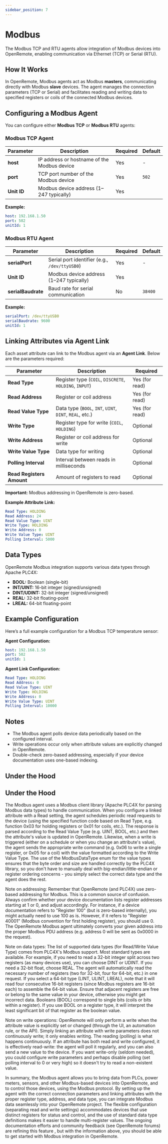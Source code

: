 ```yaml
---
sidebar_position: 7
---
```


# Modbus

The Modbus TCP and RTU agents allow integration of Modbus devices into OpenRemote, enabling communication via Ethernet (TCP) or Serial (RTU).

## How It Works

In OpenRemote, Modbus agents act as Modbus **masters**, communicating directly with Modbus **slave** devices. The agent manages the connection parameters (TCP or Serial) and facilitates reading and writing data to specified registers or coils of the connected Modbus devices.

## Configuring a Modbus Agent

You can configure either **Modbus TCP** or **Modbus RTU** agents:

### Modbus TCP Agent

| Parameter | Description                                 | Required | Default |
| --------- | ------------------------------------------- | -------- | ------- |
| **host**  | IP address or hostname of the Modbus device | Yes      | -       |
| **port**  | TCP port number of the Modbus device        | Yes      | `502`   |
| **Unit ID**          | Modbus device address (1–247 typically)                 | Yes            |


**Example:**

```yaml
host: 192.168.1.50
port: 502
unitId: 1
```

### Modbus RTU Agent

| Parameter          | Description                                  | Required | Default |
| ------------------ |----------------------------------------------| -------- | ------- |
| **serialPort**     | Serial port identifier (e.g., `/dev/ttyUSB0`) | Yes      | -       |
| **Unit ID**          | Modbus device address (1–247 typically)      | Yes            |
| **serialBaudrate** | Baud rate for serial communication           | No       | `38400` |

**Example:**

```yaml
serialPort: /dev/ttyUSB0
serialBaudrate: 9600
unitId: 1
```

## Linking Attributes via Agent Link

Each asset attribute can link to the Modbus agent via an **Agent Link**. Below are the parameters required:

| Parameter                 | Description                                            | Required       |
|---------------------------|--------------------------------------------------------|----------------|
| **Read Type**             | Register type (`COIL`, `DISCRETE`, `HOLDING`, `INPUT`) | Yes (for read) |
| **Read Address**          | Register or coil address                               | Yes (for read) |
| **Read Value Type**       | Data type (`BOOL`, `INT`, `UINT`, `DINT`, `REAL`, etc.) | Yes (for read) |
| **Write Type**            | Register type for write (`COIL`, `HOLDING`)            | Optional       |
| **Write Address**         | Register or coil address for write                     | Optional       |
| **Write Value Type**      | Data type for writing                                  | Optional       |
| **Polling Interval**      | Interval between reads in milliseconds                 | Optional       |
| **Read Registers Amount** | Amount of registers to read                   | Optional       |

**Important:** Modbus addressing in OpenRemote is zero-based.

**Example Attribute Link:**

```yaml
Read Type: HOLDING
Read Address: 24
Read Value Type: UINT
Write Type: HOLDING
Write Address: 0
Write Value Type: UINT
Polling Interval: 5000
```

## Data Types

OpenRemote Modbus integration supports various data types through Apache PLC4X:

* **BOOL:** Boolean (single-bit)
* **INT/UINT:** 16-bit integer (signed/unsigned)
* **DINT/UDINT:** 32-bit integer (signed/unsigned)
* **REAL:** 32-bit floating-point
* **LREAL:** 64-bit floating-point

## Example Configuration

Here’s a full example configuration for a Modbus TCP temperature sensor:

**Agent Configuration:**

```yaml
host: 192.168.1.50
port: 502
unitId: 1
```

**Agent Link Configuration:**

```yaml
Read Type: HOLDING
Read Address: 0
Read Value Type: UINT
Write Type: HOLDING
Write Address: 0
Write Value Type: UINT
Polling Interval: 10000

```

## Notes

* The Modbus agent polls device data periodically based on the configured interval.
* Write operations occur only when attribute values are explicitly changed in OpenRemote.
* Double-check zero-based addressing, especially if your device documentation uses one-based indexing.

##  Under the Hood

## Under the Hood

The Modbus agent uses a Modbus client library (Apache PLC4X for parsing Modbus data types) to handle communication. When you configure a linked attribute with a Read setting, the agent schedules periodic read requests to the device (using the specified function code based on Read Type, e.g. function 0x03 for holding registers  or 0x01 for coils, etc.). The response is parsed according to the Read Value Type (e.g. UINT, BOOL, etc.) and then the attribute's value is updated in OpenRemote. Likewise, when a write is triggered (either on a schedule or when you change an attribute's value), the agent sends the appropriate write command (e.g. 0x06 to write a single register, or 0x05 for a coil) with the value formatted according to the Write Value Type. The use of the ModbusDataType enum for the value types ensures that the byte order and size are handled correctly by the PLC4X library, so you don't have to manually deal with big-endian/little-endian or register ordering concerns - you simply select the correct data type and the agent does the rest.

Note on addressing: Remember that OpenRemote (and PLC4X) use zero-based addressing for Modbus. This is a common source of confusion. Always confirm whether your device documentation lists register addresses starting at 1 or 0, and adjust accordingly. For instance, if a device documentation refers to "Register 100" (but is zero-based internally), you might actually need to use 100 as is. However, if it refers to "Register 40001" (Modbus convention for first holding register), you should use 0. The OpenRemote Modbus agent ultimately converts your given address into the proper Modbus PDU address (e.g. address 0 will be sent as 0x0000 in the request).

Note on data types: The list of supported data types (for Read/Write Value Type) comes from PLC4X's Modbus support. Most standard types are available. For example, if you need to read a 32-bit integer split across two registers (as many devices use), you can choose DINT or UDINT. If you need a 32-bit float, choose REAL. The agent will automatically read the necessary number of registers (two for 32-bit, four for 64-bit, etc.) in one request. If you select a 64-bit type (LINT, ULINT, LREAL), note that it will read four consecutive 16-bit registers (since Modbus registers are 16-bit each) to assemble the 64-bit value. Ensure that adjacent registers are free or belong to the same value in your device, otherwise you might get incorrect data. Booleans (BOOL) correspond to single bits (coils or bits within a register). If you use BOOL on a register type, it will interpret the least significant bit of that register as the boolean value.

Note on write operations: OpenRemote will only perform a write when the attribute value is explicitly set or changed (through the UI, an automation rule, or the API). Simply linking an attribute with write parameters does not continuously write; it only enables writing. The reading (polling) is what happens continuously. If an attribute has both read and write configured, it is effectively read-write: the agent will poll it regularly, and you can also send a new value to the device. If you want write-only (seldom needed), you could configure write parameters and perhaps disable polling (set polling interval to 0 or very high) so it doesn't try to read a non-existent value.

In summary, the Modbus agent allows you to bring data from PLCs, power meters, sensors, and other Modbus-based devices into OpenRemote, and to control those devices, using the Modbus protocol. By setting up the agent with the correct connection parameters and linking attributes with the proper register type, address, and data type, you can integrate Modbus data seamlessly into your OpenRemote project. The flexible configuration (separating read and write settings) accommodates devices that use distinct registers for status and control, and the use of standard data type definitions makes it easier to handle multi-register values. The ongoing documentation efforts and community feedback (see OpenRemote forums) are refining this feature , but with the information above, you should be able to get started with Modbus integration in OpenRemote.
